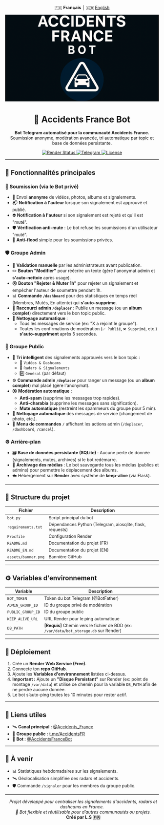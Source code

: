 <p align="center">
  🇫🇷 <b>Français</b> │ 🇬🇧 <a href="./README_EN.md">English</a>
</p>

![Bannière](https://github.com/Luxx05/AccidentsFranceBot/raw/main/assets/banner.png)

<h1 align="center">🚨 Accidents France Bot</h1>
<p align="center">
  <b>Bot Telegram automatisé pour la communauté Accidents France.</b><br>
  Soumission anonyme, modération avancée, tri automatique par topic et base de données persistante.
</p>

<p align="center">
  <a href="https://render.com">
    <img src="https://img.shields.io/badge/Render-Online-brightgreen?style=flat-square&logo=render&logoColor=white" alt="Render Status"/>
  </a>
  <a href="https://t.me/AccidentsFR">
    <img src="https://img.shields.io/badge/Telegram-Communauté-blue?style=flat-square&logo=telegram" alt="Telegram"/>
  </a>
  <a href="https://github.com/Luxx05/AccidentsFranceBot">
    <img src="https://img.shields.io/github/license/Luxx05/AccidentsFranceBot?style=flat-square" alt="License"/>
  </a>
</p>

---

## 🔧 Fonctionnalités principales

### 👤 Soumission (via le Bot privé)
- 📸 Envoi **anonyme** de vidéos, photos, albums et signalements.
- 📬 **Notification à l'auteur** lorsque son signalement est approuvé et publié.
- ⛔ **Notification à l'auteur** si son signalement est rejeté et qu'il est "muté".
- 🛡️ **Vérification anti-mute** : Le bot refuse les soumissions d'un utilisateur "muté".
- 🧱 **Anti-flood** simple pour les soumissions privées.

### 🛡️ Groupe Admin
- 🧩 **Validation manuelle** par les administrateurs avant publication.
- ✏️ **Bouton "Modifier"** pour réécrire un texte (gère l'anonymat admin et **s'auto-nettoie** après usage).
- 🔇 **Bouton "Rejeter & Muter 1h"** pour rejeter un signalement et empêcher l'auteur de soumettre pendant 1h.
- 📊 **Commande `/dashboard`** pour des statistiques en temps réel (Membres, Mutés, En attente) qui **s'auto-supprime**.
- 🚀 **Raccourci admin `/deplacer`** : Publie un message (ou un **album complet**) directement vers le bon topic public.
- 🧹 **Nettoyage automatique** :
  - Tous les messages de service (ex: "X a rejoint le groupe").
  - Toutes les confirmations de modération (`✅ Publié`, `❌ Supprimé`, etc.) **s'auto-suppriment** après 5 secondes.

### 📢 Groupe Public
- 🧠 **Tri intelligent** des signalements approuvés vers le bon topic :  
  - 🎥 `Vidéos & Dashcams`  
  - 📍 `Radars & Signalements`
  - #️⃣ `Général` (par défaut)
- ⚙️ **Commande admin `/deplacer`** pour ranger un message (ou un **album complet**) mal placé (gère l'anonymat).
- 🔇 **Modération automatique** :
  - **Anti-spam** (supprime les messages trop rapides).
  - **Anti-charabia** (supprime les messages sans signification).
  - **Mute automatique** (restreint les spammeurs du groupe pour 5 min).
- 🧹 **Nettoyage automatique** des messages de service (changement de photo, etc.).
- 🤖 **Menu de commandes** `/` affichant les actions admin (`/deplacer`, `/dashboard`, `/cancel`).

### ⚙️ Arrière-plan
- 🗃️ **Base de données persistante (SQLite)** : Aucune perte de donnée (signalements, mutes, archives) si le bot redémarre.
- 📂 **Archivage des médias** : Le bot sauvegarde tous les médias (publics et admins) pour permettre le déplacement des albums.
- ☁️ Hébergement sur **Render** avec système de **keep-alive** (via Flask).

---

## 📡 Structure du projet

| Fichier | Description |
|----------|-------------|
| `bot.py` | Script principal du bot |
| `requirements.txt` | Dépendances Python (Telegram, aiosqlite, flask, requests) |
| `Procfile` | Configuration Render |
| `README.md` | Documentation du projet (FR) |
| `README_EN.md` | Documentation du projet (EN) |
| `assets/banner.png` | Bannière GitHub |

---

## ⚙️ Variables d'environnement

| Variable | Description |
|-----------|--------------|
| `BOT_TOKEN` | Token du bot Telegram (@BotFather) |
| `ADMIN_GROUP_ID` | ID du groupe privé de modération |
| `PUBLIC_GROUP_ID` | ID du groupe public |
| `KEEP_ALIVE_URL` | URL Render pour le ping automatique |
| `DB_PATH` | **[Requis]** Chemin vers le fichier de BDD (ex: `/var/data/bot_storage.db` sur Render) |

---

## 🚀 Déploiement

1. Crée un **Render Web Service (Free)**.
2. Connecte ton **repo GitHub**.
3. Ajoute les **Variables d'environnement** listées ci-dessus.
4. **Important :** Ajoute un **"Disque Persistant"** sur Render (ex: point de montage `/var/data`) et utilise ce chemin pour la variable `DB_PATH` afin de ne perdre aucune donnée.
5. Le bot s’auto-ping toutes les 10 minutes pour rester actif.

---

## 💬 Liens utiles

- 🛰️ **Canal principal :** [@Accidents_France](https://t.me/Accidents_France)  
- 👥 **Groupe public :** [t.me/AccidentsFR](https://t.me/AccidentsFR)  
- 🤖 **Bot :** [@AccidentsFranceBot](https://t.me/AccidentsFranceBot)

---

## 🧠 À venir

- 📊 Statistiques hebdomadaires sur les signalements.
- 🛰️ Géolocalisation simplifiée des radars et accidents.
- 🛡️ Commande `/signaler` pour les membres du groupe public.

---

<p align="center">
  <i>Projet développé pour centraliser les signalements d'accidents, radars et dashcams en France.</i><br>
  <i>🔧 Bot flexible et réutilisable pour d’autres communautés ou projets.</i><br>
  <b>Créé par L.S 🇫🇷</b>
</p>
